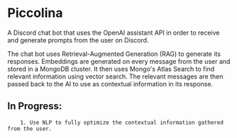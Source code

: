 # Piccolina

A Discord chat bot that uses the OpenAI assistant API in order to receive and generate prompts from the user on Discord.

The chat bot uses Retrieval-Augmented Generation (RAG) to generate its responses. Embeddings are generated on every message from the user and stored in a MongoDB cluster. It then uses Mongo's Atlas Search to find relevant information using vector search. The relevant messages are then passed
back to the AI to use as contextual information in its response.


## In Progress:
		1. Use NLP to fully optimize the contextual information gathered from the user.
